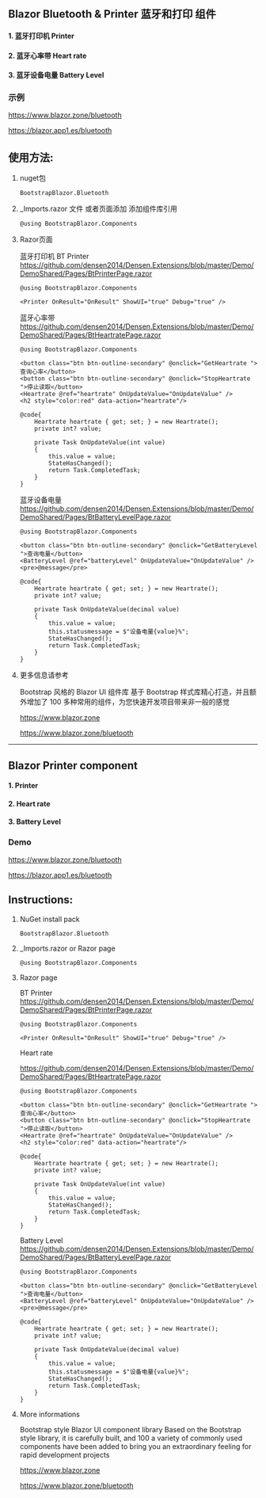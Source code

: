 ## Blazor Bluetooth & Printer 蓝牙和打印 组件

#### 1. 蓝牙打印机 Printer  
#### 2. 蓝牙心率带  Heart rate 
#### 3. 蓝牙设备电量 Battery Level

### 示例

https://www.blazor.zone/bluetooth

https://blazor.app1.es/bluetooth

## 使用方法:

1. nuget包

    ```BootstrapBlazor.Bluetooth```

2. _Imports.razor 文件 或者页面添加 添加组件库引用

    ```@using BootstrapBlazor.Components```


3. Razor页面

    蓝牙打印机 BT Printer  
    <https://github.com/densen2014/Densen.Extensions/blob/master/Demo/DemoShared/Pages/BtPrinterPage.razor>

    ```
    @using BootstrapBlazor.Components
    
    <Printer OnResult="OnResult" ShowUI="true" Debug="true" />
 
    ```

    蓝牙心率带  
    <https://github.com/densen2014/Densen.Extensions/blob/master/Demo/DemoShared/Pages/BtHeartratePage.razor>

    ```
    @using BootstrapBlazor.Components
    
    <button class="btn btn-outline-secondary" @onclick="GetHeartrate ">查询心率</button>
    <button class="btn btn-outline-secondary" @onclick="StopHeartrate ">停止读取</button>
    <Heartrate @ref="heartrate" OnUpdateValue="OnUpdateValue" />
    <h2 style="color:red" data-action="heartrate"/>
 
    @code{
        Heartrate heartrate { get; set; } = new Heartrate();
        private int? value;
        
        private Task OnUpdateValue(int value)
        {
            this.value = value;
            StateHasChanged();
            return Task.CompletedTask;
        }
    }
    ```

    蓝牙设备电量  
    <https://github.com/densen2014/Densen.Extensions/blob/master/Demo/DemoShared/Pages/BtBatteryLevelPage.razor>
    ```
    @using BootstrapBlazor.Components
    
    <button class="btn btn-outline-secondary" @onclick="GetBatteryLevel ">查询电量</button>
    <BatteryLevel @ref="batteryLevel" OnUpdateValue="OnUpdateValue" />
    <pre>@message</pre>

    @code{
        Heartrate heartrate { get; set; } = new Heartrate();
        private int? value;
        
        private Task OnUpdateValue(decimal value)
        {
            this.value = value;
            this.statusmessage = $"设备电量{value}%";
            StateHasChanged();
            return Task.CompletedTask;
        }
    }

4. 更多信息请参考

    Bootstrap 风格的 Blazor UI 组件库
基于 Bootstrap 样式库精心打造，并且额外增加了 100 多种常用的组件，为您快速开发项目带来非一般的感觉

    <https://www.blazor.zone>

    <https://www.blazor.zone/bluetooth>

----

## Blazor Printer component

#### 1. Printer  
#### 2. Heart rate 
#### 3. Battery Level

### Demo

https://www.blazor.zone/bluetooth

https://blazor.app1.es/bluetooth

## Instructions:

1. NuGet install pack 

    `BootstrapBlazor.Bluetooth`

2. _Imports.razor or Razor page

   ```
   @using BootstrapBlazor.Components
   ```
3. Razor page

    BT Printer  
    <https://github.com/densen2014/Densen.Extensions/blob/master/Demo/DemoShared/Pages/BtPrinterPage.razor>

    ```
    @using BootstrapBlazor.Components
    
    <Printer OnResult="OnResult" ShowUI="true" Debug="true" />
 
    ```

    Heart rate  
    
    <https://github.com/densen2014/Densen.Extensions/blob/master/Demo/DemoShared/Pages/BtHeartratePage.razor>

    ```
    @using BootstrapBlazor.Components
    
    <button class="btn btn-outline-secondary" @onclick="GetHeartrate ">查询心率</button>
    <button class="btn btn-outline-secondary" @onclick="StopHeartrate ">停止读取</button>
    <Heartrate @ref="heartrate" OnUpdateValue="OnUpdateValue" />
    <h2 style="color:red" data-action="heartrate"/>
 
    @code{
        Heartrate heartrate { get; set; } = new Heartrate();
        private int? value;
        
        private Task OnUpdateValue(int value)
        {
            this.value = value;
            StateHasChanged();
            return Task.CompletedTask;
        }
    }
    ```

    Battery Level  
    <https://github.com/densen2014/Densen.Extensions/blob/master/Demo/DemoShared/Pages/BtBatteryLevelPage.razor>
    ```
    @using BootstrapBlazor.Components
    
    <button class="btn btn-outline-secondary" @onclick="GetBatteryLevel ">查询电量</button>
    <BatteryLevel @ref="batteryLevel" OnUpdateValue="OnUpdateValue" />
    <pre>@message</pre>

    @code{
        Heartrate heartrate { get; set; } = new Heartrate();
        private int? value;
        
        private Task OnUpdateValue(decimal value)
        {
            this.value = value;
            this.statusmessage = $"设备电量{value}%";
            StateHasChanged();
            return Task.CompletedTask;
        }
    }

4.  More informations

    Bootstrap style Blazor UI component library
Based on the Bootstrap style library, it is carefully built, and 100 a variety of commonly used components have been added to bring you an extraordinary feeling for rapid development projects

    <https://www.blazor.zone>

    <https://www.blazor.zone/bluetooth>

